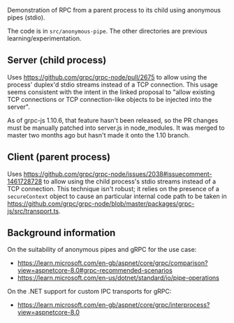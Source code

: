 Demonstration of RPC from a parent process to its child using anonymous pipes (stdio).

The code is in `src/anonymous-pipe`. The other directories are previous learning/experimentation.

## Server (child process)
Uses https://github.com/grpc/grpc-node/pull/2675 to allow using the process' duplex'd stdio streams instead of a TCP connection. This usage seems consistent with the intent in the linked proposal to "allow existing TCP connections or TCP connection-like objects to be injected into the server".

As of grpc-js 1.10.6, that feature hasn't been released, so the PR changes must be manually patched into server.js in node_modules. It was merged to master two months ago but hasn't made it onto the 1.10 branch.

## Client (parent process)
Uses https://github.com/grpc/grpc-node/issues/2038#issuecomment-1461728728 to allow using the child process's stdio streams instead of a TCP connection. This technique isn't robust; it relies on the presence of a `secureContext` object to cause an particular internal code path to be taken in https://github.com/grpc/grpc-node/blob/master/packages/grpc-js/src/transport.ts.

## Background information

On the suitability of anonymous pipes and gRPC for the use case:

* https://learn.microsoft.com/en-gb/aspnet/core/grpc/comparison?view=aspnetcore-8.0#grpc-recommended-scenarios
* https://learn.microsoft.com/en-us/dotnet/standard/io/pipe-operations

On the .NET support for custom IPC transports for gRPC:

* https://learn.microsoft.com/en-gb/aspnet/core/grpc/interprocess?view=aspnetcore-8.0

